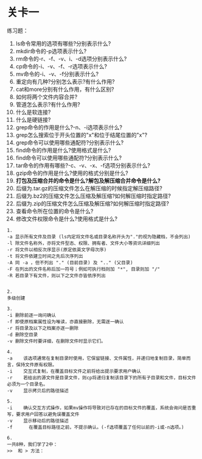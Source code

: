 # 关卡一

练习题：

1. ls命令常用的选项有哪些?分别表示什么?
2. mkdir命令的-p选项表示什么?
3. rm命令的-r、-f、-v、i、-d选项分别表示什么?
4. cp命令的-i、-v、-f、-r选项表示什么?
5. mv命令的-i、-v、-f分别表示什么?
6. 重定向有几种?分别怎么表示?有什么作用?
7. cat和more分别有什么作用，有什么区别?
8. 如何将两个文件内容合并?
9. 管道怎么表示?有什么作用?
10. 什么是软连接?
11. 什么是硬链接?
12. grep命令的作用是什么?-n、-i选项表示什么?
13. grep怎么搜索位于开头位置的"x"和位于结尾位置的"x"?
14. grep命令可以使用哪些通配符?分别表示什么?
15. find命令的作用是什么?使用格式是什么?
16. find命令可以使用哪些通配符?分别表示什么?
17. tar命令的作用有哪些?-c、-v、-x、-f选项分别表示什么?
18. gzip命令的作用是什么?使用的格式分别是什么?
19. **打包及压缩合并的命令是什么?解包及解压缩合并命令是什么?**
20. 后缀为.tar.gz的压缩文件怎么在解压缩的时候指定解压缩路径?
21. 后缀为.bz2的压缩文件怎么压缩及解压缩?如何解压缩时指定路径?
22. 后缀为.zip的压缩文件怎么压缩及解压缩?如何解压缩时指定路径?
23. 查看命令所在位置的命令是什么?
24. 修改文件权限命令是什么?使用格式是什么?

```
1.
-a 显示所有文件及目录 (ls内定将文件名或目录名称开头为"."的视为隐藏档，不会列出)
-l 除文件名称外，亦将文件型态、权限、拥有者、文件大小等资讯详细列出
-r 将文件以相反次序显示(原定依英文字母次序)
-t 将文件依建立时间之先后次序列出
-A 同 -a ，但不列出 "." (目前目录) 及 ".." (父目录)
-F 在列出的文件名称后加一符号；例如可执行档则加 "*", 目录则加 "/"
-R 若目录下有文件，则以下之文件亦皆依序列出


2.
多级创建

3.
-i 删除前逐一询问确认
-f 即使原档案属性设为唯读，亦直接删除，无需逐一确认
-r 将目录及以下之档案亦逐一删除
-d 删除空目录
-v 删除文件时要详细，在删除文件时显示它们。

4.
-a    该选项通常在复制目录时使用，它保留链接、文件属性，并递归地复制目录，简单而言，保持文件原有权限。
-i    交互式复制，在覆盖目标文件之前将给出提示要求用户确认
-r    若给出的源文件是目录文件，则cp将递归复制该目录下的所有子目录和文件，目标文件必须为一个目录名。
-v    显示拷贝后的路径描述

5.
-i    确认交互方式操作，如果mv操作将导致对已存在的目标文件的覆盖，系统会询问是否重写，要求用户回答以避免误覆盖文件
-v    显示移动后的路径描述
-f      在覆盖目标路径之前，不提示确认。(-f选项覆盖了任何以前的-i或-n选项。)

6.
一共8种，我们学了2中：
>>  和 > 方法：




```



